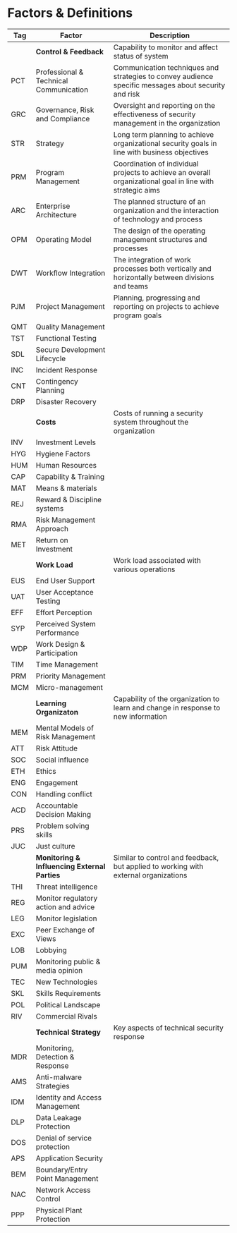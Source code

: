 # Factors & Definitions #

| Tag |Factor                                  | Description                                                                                                 |
| ----| ----------------------------------     | -----------------                                                                                           |
|     | **Control & Feedback**                 | Capability to monitor and affect status of system                                                           |
| PCT | Professional & Technical Communication | Communication techniques and strategies to convey audience specific messages about security and risk        |
| GRC | Governance, Risk and Compliance        | Oversight and reporting on the effectiveness of security management in the organization                     |  
| STR | Strategy                               | Long term planning to achieve organizational security goals in line with business objectives                |
| PRM | Program Management                     | Coordination of individual projects to achieve an overall organizational goal in line with strategic aims   |
| ARC | Enterprise Architecture                | The planned structure of an organization and the interaction of technology and process                      |
| OPM | Operating Model                        | The design of the operating management structures and processes                                             |
| DWT | Workflow Integration                   | The integration of work processes both vertically and horizontally between divisions and teams              |
| PJM | Project Management                     | Planning, progressing and reporting on projects to achieve program goals                                    |
| QMT | Quality Management                     |   |
| TST | Functional Testing                     |   |
| SDL | Secure Development Lifecycle           |   |
| INC | Incident Response                      |   | 
| CNT | Contingency Planning                   |   |
| DRP | Disaster Recovery                      |   |
|     | **Costs**                              | Costs of running a security system throughout the organization                                              |
| INV | Investment Levels                      |   |
| HYG | Hygiene Factors                        |   |
| HUM | Human Resources                        |   |
| CAP | Capability & Training                  |   |
| MAT | Means & materials                      |   |
| REJ | Reward & Discipline systems            |   |
| RMA | Risk Management Approach               |   |
| MET | Return on Investment                   |   |
|     |  **Work Load**                         |  Work load associated with various operations                                                               |
| EUS | End User Support                       |   |
| UAT | User Acceptance Testing                |   |
| EFF | Effort Perception                      |   |
| SYP | Perceived System Performance           |   |
| WDP | Work Design & Participation            |   |
| TIM | Time Management                        |   |
| PRM | Priority Management                    |   |
| MCM | Micro-management                       |   |
|     | **Learning Organizaton**               |  Capability of the organization to learn and change in response to new information                          |
| MEM | Mental Models of Risk Management       |   |
| ATT | Risk Attitude                          |   |
| SOC | Social influence                       |   |
| ETH | Ethics                                 |   |
| ENG | Engagement                             |   |
| CON | Handling conflict                      |   |
| ACD | Accountable Decision Making            |   |
| PRS | Problem solving skills                 |   |
| JUC | Just culture                           |   |
|     | **Monitoring & Influencing External Parties** | Similar to control and feedback, but applied to working with external organizations                   |
| THI | Threat intelligence                    |   |
| REG | Monitor regulatory action and advice   |   |
| LEG | Monitor legislation                    |   |
| EXC | Peer Exchange of Views                 |   |
| LOB | Lobbying                               |   |
| PUM | Monitoring public & media opinion      |   |
| TEC | New Technologies                       |   |
| SKL | Skills Requirements                    |   |
| POL | Political Landscape                    |   |
| RIV | Commercial Rivals                      |   |
|     | **Technical Strategy**                 |    Key aspects of technical security response                                                                |
| MDR | Monitoring, Detection & Response       |   |
| AMS | Anti-malware Strategies                |   |
| IDM | Identity and Access Management         |   |
| DLP | Data Leakage Protection                |   |
| DOS | Denial of service protection           |   |
| APS | Application Security                   |   |
| BEM | Boundary/Entry Point Management        |   |
| NAC | Network Access Control                 |   |
| PPP | Physical Plant Protection              |   |


  
 



  
 

 


 



  
 




